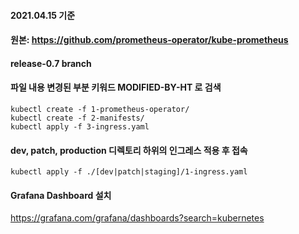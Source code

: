 #### 2021.04.15 기준
#### 원본: https://github.com/prometheus-operator/kube-prometheus
#### release-0.7 branch
#### 파일 내용 변경된 부분 키워드 MODIFIED-BY-HT 로 검색
````
kubectl create -f 1-prometheus-operator/
kubectl create -f 2-manifests/
kubectl apply -f 3-ingress.yaml
````

#### dev, patch, production 디렉토리 하위의 인그레스 적용 후 접속
````
kubectl apply -f ./[dev|patch|staging]/1-ingress.yaml
````

#### Grafana Dashboard 설치
https://grafana.com/grafana/dashboards?search=kubernetes
